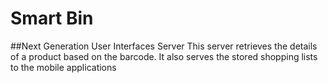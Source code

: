 # Smart Bin
##Next Generation User Interfaces Server
This server retrieves the details of a product based on the barcode.
It also serves the stored shopping lists to the mobile applications

